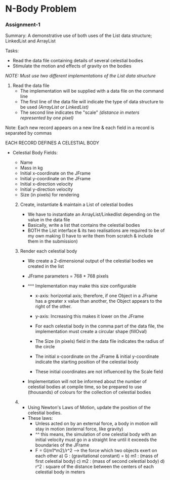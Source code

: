 # N-Body Problem 
### Assignment-1

Summary: A demonstrative use of both uses of the List data structure; LinkedList and ArrayList

Tasks: 
   - Read the data file containing details of several celestial bodies
   - Stimulate the motion and effects of gravity on the bodies
     
*NOTE: Must use two different implementations of the List data structure*
 
 1. Read the data file
    - The implementation will be supplied with a data file on the command line
    - The first line of the data file will indicate the type of data structure to be used *(ArrayList or LinkedList)*
    - The second line indicates the "scale" *(distance in meters represented by one pixel)*

 Note: Each new record appears on a new line & each field in a record is separated by commas
 
 EACH RECORD DEFINES A CELESTIAL BODY
 - Celestial Body Fields:
    - Name
    - Mass in kg
    - Initial x-coordinate on the JFrame
    - Initial y-coordinate on the JFrame
    - Initial x-direction velocity
    - Initial y-direction velocity
    - Size (in pixels) for rendering

   2. Create, instantiate & maintain a List of celestial bodies
        - We have to instantiate an ArrayList/Linkedlist depending on the value in the data file
        - Basically, write a list that contains the celestial bodies
        - BOTH the List interface & its two realisations are required to be of my own making
        (I have to write them from scratch & include them in the submission)

    3. Render each celestial body
        - We create a 2-dimensional output of the celestial bodies we created in the list
        - JFrame parameters = 768 * 768 pixels
        - ^^^ Implementation may make this size configurable

          - x-axis: horizontal axis; therefore, if one Object in a JFrame has a greater x value than another, the Object appears to the right of the other.
          - y-axis: Increasing this makes it lower on the JFrame

          - For each celestial body in the comma part of the data file, the implementation must create a circular shape (fillOval)
          - The Size (in pixels) field in the data file indicates the radius of the circle
          - The initial x-coordinate on the JFrame & initial y-coordinate indicate the starting position of the celestial body
          - These initial coordinates are not influenced by the Scale field

        - Implementation will not be informed about the number of celestial bodies at compile time, so be prepared to use (thousands) of colours for the collection of celestial bodies

    4.
        - Using Newton's Laws of Motion, update the position of the celestial bodies.
        - These laws:
            - Unless acted on by an external force, a body in motion will stay in motion
            (external force, like gravity)
            - ^^ this means, the simulation of one celestial body with an initial velocity must go in a straight line until it exceeds the boundaries of the JFrame
            - F = G(m1*m2)/r^2 --> the force which two objects exert on each other
                a) G : (gravitational constant) =
                b) m1 : (mass of first celestial body)
                c) m2 : (mass of second celestial body)
                d) r^2 : square of the distance between the centers of each celestial body in meters
                
